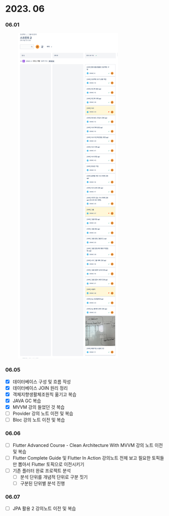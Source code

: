 # 2023. 06

### 06.01

<figure><img src="../../.gitbook/assets/image (24).png" alt=""><figcaption></figcaption></figure>

### 06.05

* [x] 데이터베이스 구성 및 흐름 작성
* [x] 데이터베이스 JOIN 원리 정리
* [x] 객체지향생활체조원칙 옮기고 복습
* [x] JAVA GC 복습
* [x] MVVM 강의 들었던 것 복습
* [ ] Provider 강의 노트 이전 및 복습
* [ ] Bloc 강의 노트 이전 및 복습

### 06.06

* [ ] Flutter Advanced Course - Clean Architecture With MVVM 강의 노트 이전 및 복습
* [ ] Flutter Complete Guide 및 Flutter In Action 강의노트 전체 보고 필요한 토픽들만 뽑아서 Flutter 토픽으로 이전시키기
* [ ] 기존 플러터 완료 프로젝트 분석
  * [ ] 분석 단위를 개념적 단위로 구분 짓기
  * [ ] 구분된 단위별 분석 진행

### 06.07&#x20;

* [ ] JPA 활용 2 강의노트 이전 및 복습
